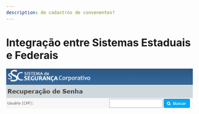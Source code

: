 ```yaml
---
description: de cadastros de convenentes?
---
```


# Integração entre Sistemas Estaduais e Federais

![](../.gitbook/assets/image%20%2828%29.png)

